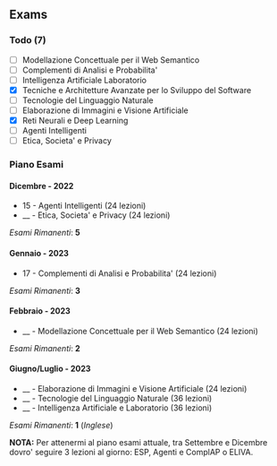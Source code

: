 ## Exams

### Todo (7)

* [ ] Modellazione Concettuale per il Web Semantico
* [ ] Complementi di Analisi e Probabilita'
* [ ] Intelligenza Artificiale Laboratorio 
* [X] Tecniche e Architetture Avanzate per lo Sviluppo del Software
* [ ] Tecnologie del Linguaggio Naturale
* [ ] Elaborazione di Immagini e Visione Artificiale 
* [X] Reti Neurali e Deep Learning
* [ ] Agenti Intelligenti
* [ ] Etica, Societa' e Privacy

### Piano Esami

#### Dicembre - 2022

* 15 - Agenti Intelligenti (24 lezioni)
* __ - Etica, Societa' e Privacy (24 lezioni)

*Esami Rimanenti*: **5**

#### Gennaio - 2023

* 17 - Complementi di Analisi e Probabilita' (24 lezioni)

*Esami Rimanenti*: **3**

#### Febbraio - 2023

* __ - Modellazione Concettuale per il Web Semantico (24 lezioni)

*Esami Rimanenti*: **2**

#### Giugno/Luglio - 2023

* __ - Elaborazione di Immagini e Visione Artificiale (24 lezioni)
* __ - Tecnologie del Linguaggio Naturale (36 lezioni)
* __ - Intelligenza Artificiale e Laboratorio (36 lezioni)

*Esami Rimanenti*: **1** (*Inglese*)


**NOTA:** Per attenermi al piano esami attuale, tra Settembre e Dicembre dovro'
seguire 3 lezioni al giorno: ESP, Agenti e ComplAP o ELIVA.
